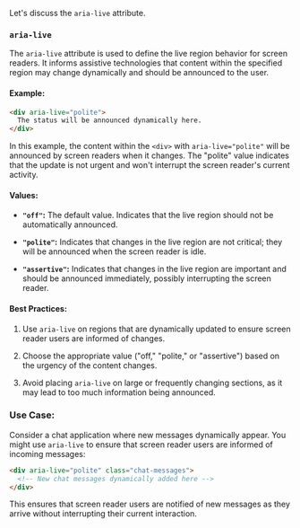 Let's discuss the `aria-live` attribute.

### `aria-live`

The `aria-live` attribute is used to define the live region behavior for screen readers. It informs assistive technologies that content within the specified region may change dynamically and should be announced to the user.

#### Example:

```html
<div aria-live="polite">
  The status will be announced dynamically here.
</div>
```

In this example, the content within the `<div>` with `aria-live="polite"` will be announced by screen readers when it changes. The "polite" value indicates that the update is not urgent and won't interrupt the screen reader's current activity.

#### Values:

- **`"off"`:** The default value. Indicates that the live region should not be automatically announced.

- **`"polite"`:** Indicates that changes in the live region are not critical; they will be announced when the screen reader is idle.

- **`"assertive"`:** Indicates that changes in the live region are important and should be announced immediately, possibly interrupting the screen reader.

#### Best Practices:

1. Use `aria-live` on regions that are dynamically updated to ensure screen reader users are informed of changes.

2. Choose the appropriate value ("off," "polite," or "assertive") based on the urgency of the content changes.

3. Avoid placing `aria-live` on large or frequently changing sections, as it may lead to too much information being announced.

### Use Case:

Consider a chat application where new messages dynamically appear. You might use `aria-live` to ensure that screen reader users are informed of incoming messages:

```html
<div aria-live="polite" class="chat-messages">
  <!-- New chat messages dynamically added here -->
</div>
```

This ensures that screen reader users are notified of new messages as they arrive without interrupting their current interaction.